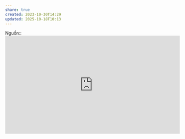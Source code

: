 ```yaml
---
share: true
created: 2023-10-30T14:29
updated: 2025-10-18T10:13
---
```


Nguồn:: <iframe width="560" height="315" src="https://www.youtube.com/embed/O4xNJsjtN6E?si=L2uBh_rK-esSI8QQ" title="YouTube video player" frameborder="0" allow="accelerometer; autoplay; clipboard-write; encrypted-media; gyroscope; picture-in-picture; web-share" referrerpolicy="strict-origin-when-cross-origin" allowfullscreen></iframe>